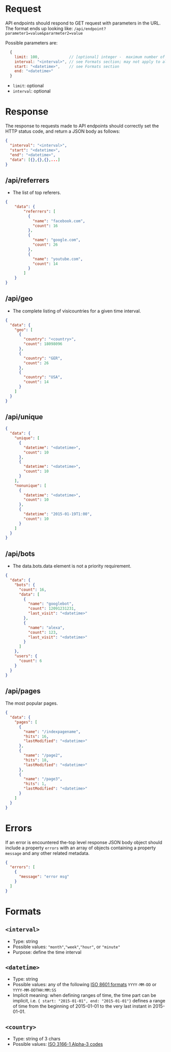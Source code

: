 Request
==================================================
API endpoints should respond to GET request with parameters in the URL. The format ends up looking like: `/api/endpoint?parameter1=value&pararmeter2=value`

Possible parameters are:
```javascript
  {
    limit: 100,             // [optional] integer -  maximum number of the best records to be returned
    interval: "<interval>", // see Formats section; may not apply to all endpoints
    start: "<datetime>",    // see Formats section
    end: "<datetime>"
  }
```

- `limit`: optional
- `interval`: optional

Response 
==================================================
The response to requests made to API endpoints should correctly set the HTTP status code, and return a JSON body as follows:

```json
{
  "interval": "<interval>",
  "start": "<datetime>",
  "end": "<datetime>",
  "data": [{},{},{},...]
}
```

/api/referrers
--------------------------------------------------
- The list of top referers.
```json
{
    "data": {
        "referrers": [
          {
            "name": "facebook.com",
            "count": 16
          },
          {
            "name": "google.com",
            "count": 26
          },
          {
            "name": "youtube.com",
            "count": 14
          }
        ]
    }
}

```
/api/geo
--------------------------------------------------
- The complete listing of visicountries for a given time interval.
```json
{
  "data": {
    "geo": [
      {
        "country": "<country>",
        "count": 18098096
      },
      {
        "country": "GER",
        "count": 26
      },
      {
        "country": "USA",
        "count": 14
      }
    ]
  }
}
```

/api/unique
--------------------------------------------------
```json
{
  "data": {
    "unique": [
      {
        "datetime": "<datetime>",
        "count": 10
      },
      {
        "datetime": "<datetime>",
        "count": 10
      }
    ],
    "nonunique": [
      {
        "datetime": "<datetime>",
        "count": 10
      },
      {
        "datetime": "2015-01-19T1:00",
        "count": 10
      }
    ]
  }
}
```

/api/bots
--------------------------------------------------
- The data.bots.data element is not a priority requirement.

```json
{
  "data": {
    "bots": {
      "count": 16,
      "data": [
        {
          "name": "googlebot",
          "count": 12091231231,
          "last_visit": "<datetime>"
        },
        {
          "name": "alexa",
          "count": 123,
          "last_visit": "<datetime>"
        }
      ]
    },
    "users": {
      "count": 6
    }
  }
}
```

/api/pages
--------------------------------------------------
The most popular pages.
```json
{
  "data": {
    "pages": [
      {
        "name": "/indexpagename",
        "hits": 16,
        "lastModified": "<datetime>"
      },
      {
        "name": "/page2",
        "hits": 18,
        "lastModified": "<datetime>"
      },
      {
        "name": "/page3",
        "hits": 1,
        "lastModified": "<datetime>"
      }
    ]
  }
}
```

Errors
==================================================
If an error is encountered the-top level response JSON body object should include a property `errors` with an array of objects containing a property `message` and any other related metadata.
```json
{
  "errors": [
    {
      "message": "error msg"
    }
  ]
}
```

Formats
==================================================

`<interval>`
--------------------------------------------------
- Type: string
- Possible values: `"month"`,`"week"`,`"hour"`, or `"minute"`
- Purpose: define the time interval

`<datetime>`
--------------------------------------------------
- Type: string
- Possible values: any of the following [ISO 8601 formats](https://en.wikipedia.org/wiki/ISO_8601) `YYYY-MM-DD` or `YYYY-MM-DDTHH:MM:SS`
- Implicit meaning: when defining ranges of time, the time part can be implicit, i.e. `{ start: "2015-01-01", end: "2015-01-01"}` defines a range of time from the beginning of 2015-01-01 to the very last instant in 2015-01-01. 

`<country>`
--------------------------------------------------
- Type: string of 3 chars
- Possible values: [ISO 3166-1 Alpha-3 codes](https://en.wikipedia.org/wiki/ISO_3166-1)


<!-- vim: set ft=markdown tw=0 ts=2 sw=2 sts=2 fdm=expr wrap et: -->
